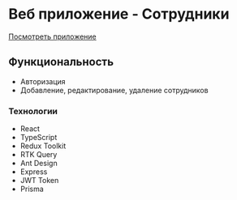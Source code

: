 # Веб приложение - Сотрудники

[Посмотреть приложение](https://)

## Функциональность

- Авторизация
- Добавление, редактирование, удаление сотрудников

### Технологии

- React
- TypeScript
- Redux Toolkit
- RTK Query
- Ant Design
- Express
- JWT Token
- Prisma